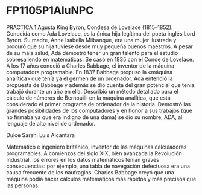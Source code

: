 # FP1105P1AluNPC
PRACTICA 1
Agusta King Byron, Condesa de Lovelace (1815–1852). Conocida como Ada Lovelace, es la única hija legítima del poeta inglés Lord Byron. Su madre, Anne Isabella Milbanque, era una mujer ilustrada y procuró que su hija tuviese desde muy pequeña buenos maestros. A pesar de su mala salud, Ada demostró tener un gran talento para el estudio sobresaliendo en matemáticas. Se casó en 1835 con el Conde de Lovelace. A los 17 años conoció a Charles Babbage, el inventor de la máquina computadora programable. En 1837 Babbage propuso la «máquina analítica» que tenía ya el germen de un ordenador. Ada entendió la propuesta de Babbage y además se dio cuenta del gran potencial que tenía, trabajó durante un año en ella. Describió un método detallado para el cálculo de números de Bernouilli en la máquina analítica, que está considerado el primer programa de ordenador de la historia. Demostró las grandes posibilidades de los computadores y en honor a sus trabajos (que no firmaba ya que era indigno de una dama) se dio su nombre, ADA, al lenguaje de alto nivel de ordenador.

Dulce Sarahi Luis Alcantara 

Matemático e ingeniero británico, inventor de las máquinas calculadoras programables. A comienzos del siglo XIX, bien avanzada la Revolución Industrial, los errores en los datos matemáticos tenían graves consecuencias: por ejemplo, una tabla de navegación defectuosa era una causa frecuente de los naufragios. Charles Babbage creyó que una máquina podía hacer cálculos matemáticos más rápidos y más precisos que las personas.
